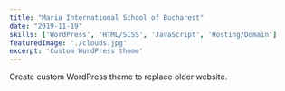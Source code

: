 ```yaml
---
title: "Maria International School of Bucharest"
date: "2019-11-19"
skills: ['WordPress', 'HTML/SCSS', 'JavaScript', 'Hosting/Domain']
featuredImage: './clouds.jpg'
excerpt: 'Custom WordPress theme'
---
```


Create custom WordPress theme to replace older website.